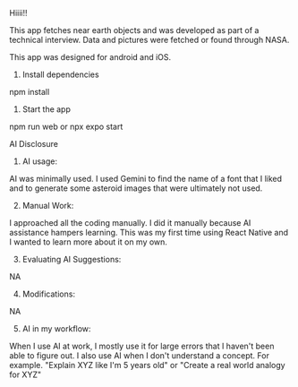 Hiiii!!

This app fetches near earth objects and was developed as part of a technical interview. Data and pictures were fetched or found through NASA.

This app was designed for android and iOS.

1. Install dependencies

  npm install

1. Start the app

npm run web or npx expo start

  AI Disclosure

1. AI usage:

  AI was minimally used. I used Gemini to find the name of a font that I liked and to generate some asteroid images that were ultimately not used.

2. Manual Work:

  I approached all the coding manually. I did it manually because AI assistance hampers learning. This was my first time using React Native and I wanted to learn more about it on my own.

3. Evaluating AI Suggestions:

  NA

4. Modifications:

  NA

5. AI in my workflow:

  When I use AI at work, I mostly use it for large errors that I haven't been able to figure out. I also use AI when I don't understand a concept. For example. "Explain XYZ like I'm 5 years old" or "Create a real world analogy for XYZ"
